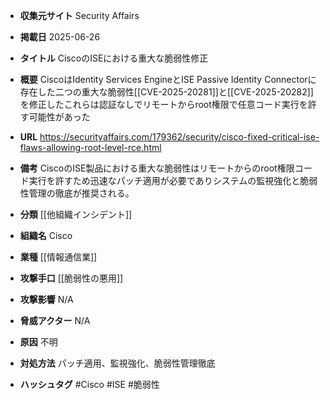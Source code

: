 - **収集元サイト**
Security Affairs

- **掲載日**
2025-06-26

- **タイトル**
CiscoのISEにおける重大な脆弱性修正

- **概要**
CiscoはIdentity Services EngineとISE Passive Identity Connectorに存在した二つの重大な脆弱性[[CVE-2025-20281]]と[[CVE-2025-20282]]を修正したこれらは認証なしでリモートからroot権限で任意コード実行を許す可能性があった

- **URL**
https://securityaffairs.com/179362/security/cisco-fixed-critical-ise-flaws-allowing-root-level-rce.html

- **備考**
CiscoのISE製品における重大な脆弱性はリモートからのroot権限コード実行を許すため迅速なパッチ適用が必要でありシステムの監視強化と脆弱性管理の徹底が推奨される。

- **分類**
[[他組織インシデント]]

- **組織名**
Cisco

- **業種**
[[情報通信業]]

- **攻撃手口**
[[脆弱性の悪用]]

- **攻撃影響**
N/A

- **脅威アクター**
N/A

- **原因**
不明

- **対処方法**
パッチ適用、監視強化、脆弱性管理徹底

- **ハッシュタグ**
#Cisco #ISE #脆弱性
